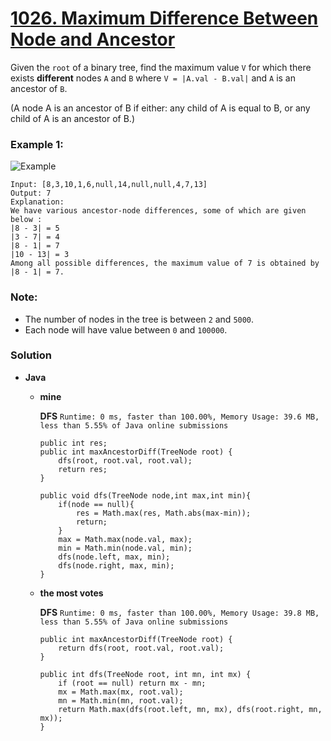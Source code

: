 # [1026. Maximum Difference Between Node and Ancestor](https://leetcode.com/problems/maximum-difference-between-node-and-ancestor/)

Given the `root` of a binary tree, find the maximum value `V` for which there exists **different** nodes `A` and `B` where `V = |A.val - B.val|` and `A` is an ancestor of `B`.

(A node A is an ancestor of B if either: any child of A is equal to B, or any child of A is an ancestor of B.)

 

### Example 1:

![Example](https://assets.leetcode.com/uploads/2019/09/09/2whqcep.jpg)
```
Input: [8,3,10,1,6,null,14,null,null,4,7,13]
Output: 7
Explanation: 
We have various ancestor-node differences, some of which are given below :
|8 - 3| = 5
|3 - 7| = 4
|8 - 1| = 7
|10 - 13| = 3
Among all possible differences, the maximum value of 7 is obtained by |8 - 1| = 7.
```

### Note:
* The number of nodes in the tree is between `2` and `5000`.
* Each node will have value between `0` and `100000`.



### Solution
* **Java**
  * **mine**
  
    **DFS** `Runtime: 0 ms, faster than 100.00%, Memory Usage: 39.6 MB, less than 5.55% of Java online submissions`
    ```
    public int res;
    public int maxAncestorDiff(TreeNode root) {
        dfs(root, root.val, root.val);
        return res;
    }
    
    public void dfs(TreeNode node,int max,int min){
        if(node == null){
            res = Math.max(res, Math.abs(max-min));
            return;
        }
        max = Math.max(node.val, max);
        min = Math.min(node.val, min);
        dfs(node.left, max, min);
        dfs(node.right, max, min);
    }
    ```
    
  * **the most votes**
  
    **DFS** `Runtime: 0 ms, faster than 100.00%, Memory Usage: 39.8 MB, less than 5.55% of Java online submissions`
    ```
    public int maxAncestorDiff(TreeNode root) {
        return dfs(root, root.val, root.val);
    }

    public int dfs(TreeNode root, int mn, int mx) {
        if (root == null) return mx - mn;
        mx = Math.max(mx, root.val);
        mn = Math.min(mn, root.val);
        return Math.max(dfs(root.left, mn, mx), dfs(root.right, mn, mx));
    }
    ```
